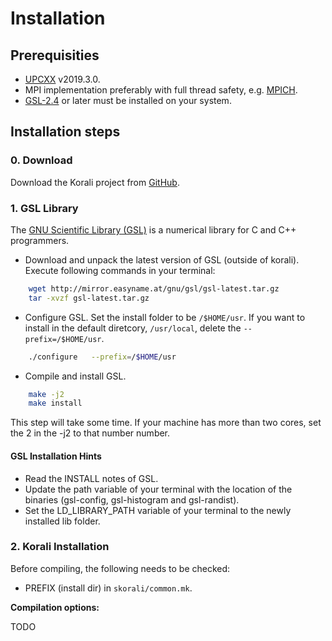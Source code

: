 # Installation

## Prerequisities
- [UPCXX](https://bitbucket.org/berkeleylab/upcxx/wiki/Home) v2019.3.0.
- MPI implementation preferably with full thread safety, e.g. [MPICH](http://www.mpich.org).
- [GSL-2.4](http://www.gnu.org/software/gsl/) or later must be installed on your system.


## Installation steps


### 0. Download
Download the Korali project from [GitHub](https://github.com/cselab/skorali).


### 1. GSL Library

The [GNU Scientific Library (GSL)](https://www.gnu.org/software/gsl/) is a numerical library for C and C++ programmers.

- Download and unpack the latest version of GSL (outside of korali). Execute following commands in your terminal:
```sh
	wget http://mirror.easyname.at/gnu/gsl/gsl-latest.tar.gz  
	tar -xvzf gsl-latest.tar.gz
```

- Configure GSL. Set the install folder to be `/$HOME/usr`. If you want to install in the default diretcory, `/usr/local`, delete the  `--prefix=/$HOME/usr`.
```sh
	./configure   --prefix=/$HOME/usr
```

- Compile and install GSL.
```sh
	make -j2
	make install
```
This step will take some time. If your machine has more than two cores, set the 2 in the -j2 to that number number.

#### GSL Installation Hints

- Read the INSTALL notes of GSL.
- Update the path variable of your terminal with the location of the binaries (gsl-config, gsl-histogram and gsl-randist).
- Set the LD_LIBRARY_PATH variable of your terminal to the newly installed lib folder.
 


### 2. Korali Installation

Before compiling, the following needs to be checked:

- PREFIX (install dir) in `skorali/common.mk`.  

**Compilation options:**  

TODO



